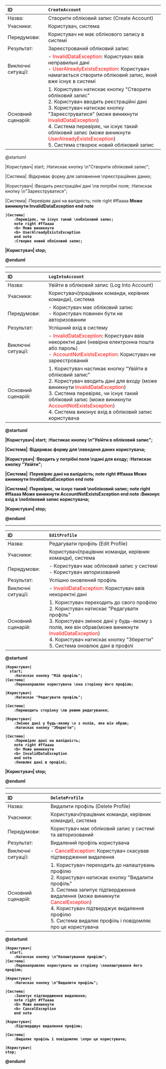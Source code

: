

| ID                 | <span id=CreateAccount>`CreateAccount`</span>                                                                                                                                                                                                                                                                                                                                                       |
| :----------------- | :-------------------------------------------------------------------------------------------------------------------------------------------------------------------------------------------------------------------------------------------------------------------------------------------------------------------------------------------------------------------------------------------------- |
| Назва:             | Створити обліковий запис (Create Account)                                                                                                                                                                                                                                                                                                                                                           |
| Учасники:          | Користувач, система                                                                                                                                                                                                                                                                                                                                                                          |
| Передумови:        | Користувач не має облікового запису в системі                                                                                                                                                                                                                                                                                                                                                       |
| Результат:         | Зареєстрований обліковий запис                                                                                                                                                                                                                                                                                                                                                                      |
| Виключні ситуації: | - <font color="red">InvalidDataException</font>: Користувач ввів неправильні дані<br>- <font color="red">UserAlreadyExistsException</font>: Користувач намагається створити обліковий запис, який вже існує в системі                                                                                                                                                                                     |
| Основний сценарій: | 1. Користувач натискає кнопку "Створити обліковий запис"<br>2. Користувач вводить реєстраційні дані<br>3. Користувач натискає кнопку "Зареєструватися" (може виникнути <font color="red">InvalidDataException</font>)<br>4. Система перевіряє, чи існує такий обліковий запис (може виникнути <font color="red">UserAlreadyExistsException</font>)<br>5. Система створює новий обліковий запис |
@startuml

|Користувач|
      start;
        :Натискає кнопку \n"Створити обліковий запис";
        
|Система|
        :Відкриває форму для заповнення \nреєстраційних даних;
        
|Користувач|
        :Вводить реєстраційні дані \nв потрібні поля;
        :Натискає кнопку \n"Зареєструватися";
        
|Система|
        :Перевіряє дані на валідність;
        note right #ffaaaa
        <b> Може виникнути
        <b> InvalidDataException
        end note

    |Система|
        :Перевіряє, чи існує такий \nобліковий запис;
        note right #ffaaaa
        <b> Може виникнути
        <b> UserAlreadyExistsException
        end note
        :Створює новий обліковий запис;
        
|Користувач|
      stop;

@enduml

---

| ID                 | <span id=LogIntoAccount>`LogIntoAccount`</span>                                                                                                                                                                                                                                                                              |
| :----------------- | :--------------------------------------------------------------------------------------------------------------------------------------------------------------------------------------------------------------------------------------------------------------------------------------------------------------------------- |
| Назва:             | Увійти в обліковий запис (Log Into Account)                                                                                                                                                                                                                                                                                  |
| Учасники:          |  Користувач(працівник команди, керівник команди), система                                                                                                                                                                                                                                                                                             |
| Передумови:        | - Користувач має обліковий запис<br>- Користувач повинен бути не авторизованим                                                                                                                                                                                                                                             |
| Результат:         | Успішний вхід в систему                                                                                                                                                                                                                                                                                                      |
| Виключні ситуації: | - <font color="red">InvalidDataException</font>: Користувач ввів некоректні дані (невірна електронна пошта або пароль)<br>- <font color="red">AccountNotExistsException</font>: Користувач не зареєстрований                                                                                                               |
| Основний сценарій: | 1. Користувач настикає кнопку "Увійти в обліковий запис"<br>2. Користувач вводить дані для входу (може виникнути <font color="red">InvalidDataException</font>)<br>3. Система перевіряє, чи існує такий обліковий запис (може виникнути <font color="red">AccountNotExistsException</font>)<br>4. Система виконує вхід в обліковий запис користувача |

@startuml

  |Користувач|
      start;
        :Настикає кнопку \n"Увійти в обліковий запис";
        
  |Система|
        :Відкриває форму для \nвведеня даних користувача;
  
  |Користувач|
        :Вводить у потрібні поля \nдані для входу;
        :Натискає кнопку "Увійти";
        
  |Система|
        :Перевіряє дані на валідність;
        note right #ffaaaa
        <b> Може виникнути
        <b> InvalidDataException
        end note

  |Система|
        :Перевіряє, чи існує такий \nобліковий запис;
        note right #ffaaaa
        <b> Може виникнути
        <b> AccountNotExistsException
        end note
        :Виконує вхід в \nобліковий запис користувача;
        
  |Користувач|
    stop;
    
@enduml


---

| ID                 | <span id=EditProfile>`EditProfile`</span>                                                                                                                                                                                                                                                                                |
| :----------------- | :----------------------------------------------------------------------------------------------------------------------------------------------------------------------------------------------------------------------------------------------------------------------------------------------------------------------- |
| Назва:             | Редагувати профіль (Edit Profile)                                                                                                                                                                                                                                                                                        |
| Учасники:          |  Користувач(працівник команди, керівник команди), система                                                                                                                                                                                                                                                                                        |
| Передумови:        | - Користувач має обліковий запис у системі<br>- Користувач авторизований                                                                                                                                                                                                                                                       |
| Результат:         | Успішно оновлений профіль                                                                                                                                                                                                                                                                                               |
| Виключні ситуації: | - <font color="red">InvalidDataException</font>: Користувач ввів некоректні дані                                                                                                                                              |
| Основний сценарій: | 1. Користувач переходить до свого профілю<br>2. Користувач натискає "Редагувати профіль"<br>3. Користувач змінює дані у будь-якому з полів, яке він обрав(може виникнути <font color="red">InvalidDataException</font>)<br>4. Користувач натискає кнопку "Зберегти"<br>5. Система оновлює дані в профілі |

@startuml

    |Користувач|
      start;
        :Натискає кнопку "Мій профіль";
    |Система|
        :Перенаправляє користувача \nна сторінку його профілю;
        
    |Користувач|
        :Натискає "Редагувати профіль";
        
    |Система|
        :Переводить сторінку \nв режим редагування;
        
    |Користувач|
        :Змінює дані у будь-якому \n з полів, яке він обрав;
        :Натискає кнопку "Зберегти";

    |Система|
        :Перевіряє дані на валідність;
        note right #ffaaaa
        <b> Може виникнути
        <b> InvalidDataException
        end note
        :Оновлює дані в профілі;
        
  |Користувач|
    stop;
    
@enduml

---


| ID                 | <span id=DeleteProfile>`DeleteProfile`</span>                                                                                                                                                                                                                                                                             |
| :----------------- | :------------------------------------------------------------------------------------------------------------------------------------------------------------------------------------------------------------------------------------------------------------------------------------------------------------------------ |
| Назва:             | Видалити профіль (Delete Profile)                                                                                                                                                                                                                                                                                         |
| Учасники:          | Користувач(працівник команди, керівник команди), система                                                                                                                                                                                                                                                                                                       |
| Передумови:        | Користувач має обліковий запис у системі та авторизований                                                                                                                                                                                                                                                                 |
| Результат:         | Видалений профіль користувача                                                                                                                                                                                                                                                                                             |
| Виключні ситуації: | - <font color="red">CancelException</font>: Користувач скасував підтвердження видалення                                                                                                                                                                                                                                   |
| Основний сценарій: | 1. Користувач переходить до налаштувань профілю<br>2. Користувач натискає кнопку "Видалити профіль"<br>3. Система запитує підтвердження видалення (може виникнути <font color="red">CancelException</font>)<br>4. Користувач підтверджує видалення профілю<br>5. Система видаляє профіль і повідомляє про це користувача |

@startuml

    |Користувач|
      start;
        :Натискає кнопку \n"Налаштування профілю";
    |Система|
        :Перенаправляє користувача на сторінку \nналаштування його профілю;
        
    |Користувач|
        :Натискає кнопку \n"Видалити профіль";

    |Система|
        :Запитує підтвердження видалення;
        note right #ffaaaa
        <b> Може виникнути
        <b> CancelException
        end note

    |Користувач|
        :Підтверджує видалення профілю;

    |Система|
        :Видаляє профіль і повідомляє \nпро це користувача;
        
    |Користувач|
    stop;
    
@enduml
